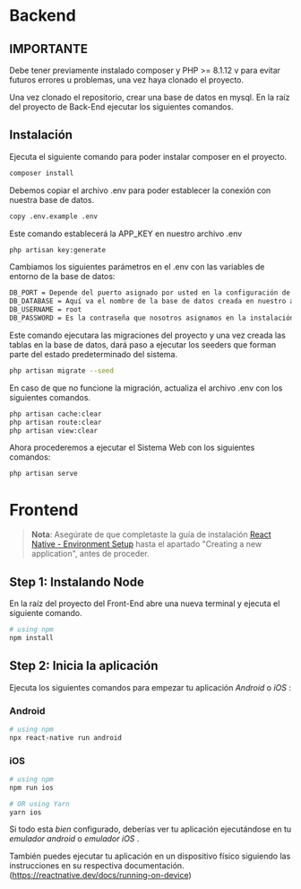 
# Backend

## IMPORTANTE
Debe tener previamente instalado composer y PHP >= 8.1.12 v para evitar futuros errores u problemas, una vez haya clonado el proyecto.

Una vez clonado el repositorio, crear una base de datos en mysql.
En la raíz del proyecto de Back-End ejecutar los siguientes comandos.

## Instalación

Ejecuta el siguiente comando para poder instalar composer en el proyecto.
```bash
composer install
```
Debemos copiar el archivo .env para poder establecer la conexión con nuestra base de datos.
```bash
copy .env.example .env
```
Este comando establecerá la APP_KEY en nuestro archivo .env
```bash
php artisan key:generate
```
Cambiamos los siguientes parámetros en el .env con las variables de entorno de la base de datos:
```bash
DB_PORT = Depende del puerto asignado por usted en la configuración de su base de datos(default: 3306)
DB_DATABASE = Aquí va el nombre de la base de datos creada en nuestro administrador de base de datos preferido.
DB_USERNAME = root
DB_PASSWORD = Es la contraseña que nosotros asignamos en la instalación, en caso de utilizar Xampp, Laragon, etc... Este campo se debe dejar vacío.
```
Este comando ejecutara las migraciones del proyecto y una vez creada las tablas en la base de datos, dará paso a ejecutar los seeders que forman parte del estado predeterminado del sistema.
```bash
php artisan migrate --seed
```
En caso de que no funcione la migración, actualiza el archivo .env con los siguientes comandos.
```bash
php artisan cache:clear
php artisan route:clear
php artisan view:clear
```
Ahora procederemos a ejecutar el Sistema Web con los siguientes comandos:
```bash
php artisan serve
```



# Frontend

>**Nota**: Asegúrate de que completaste la guía de instalación [React Native - Environment Setup](https://reactnative.dev/docs/environment-setup) hasta el apartado "Creating a new application", antes de proceder.

## Step 1: Instalando  Node

En la raíz del proyecto del Front-End abre una nueva terminal y ejecuta el siguiente comando. 

```bash
# using npm
npm install
```

## Step 2: Inicia la aplicación 

Ejecuta los siguientes comandos para empezar tu aplicación _Android_ o _iOS_ :

### Android

```bash
# using npm
npx react-native run android
```
### iOS

```bash
# using npm
npm run ios
```
```bash
# OR using Yarn
yarn ios
```

Si todo esta _bien_ configurado, deberías ver tu aplicación ejecutándose en tu  _emulador android_ o _emulador iOS_ .

También puedes ejecutar tu aplicación en un dispositivo físico siguiendo las instrucciones en su respectiva documentación. (https://reactnative.dev/docs/running-on-device)
